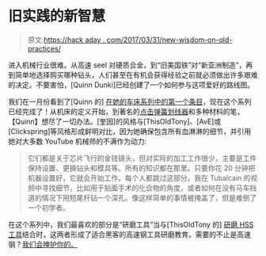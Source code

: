 # 旧实践的新智慧

> 原文:[https://hack aday . com/2017/03/31/new-wisdom-on-old-practices/](https://hackaday.com/2017/03/31/new-wisdom-on-old-practices/)

进入机械行业很难。从高速 seel 对硬质合金，到“旧美国铁”对“新亚洲制造”，再到简单地选择购买哪种钻头，人们甚至在有机会获得经验之前就必须做出许多艰难的决定。不要害怕，[Quinn Dunki]已经创建了一个如何参与这项爱好的路线图。

我们在一月份看到了[Quinn 的] [在她的车床系列中的第一个条目](http://hackaday.com/2017/01/20/new-lathe-day-is-best-day/)，现在这个系列已经完成了！从机床的定义开始，到著名的[点击弹簧划线器](https://www.youtube.com/watch?v=o8Bd8G21Vv8)和多种材料的笔，【Quinn】想尽了一切办法。[奎因]的风格与[ThisOldTony]、[AvE]或[Clickspring]等风格形成鲜明对比，因为她确保包含所有血淋淋的细节，并引用她对大多数 YouTube 机械师的不满作为动力:

> 它们都是关于芯片飞行的金钱镜头，但对实际的加工工作很少，主要是工件保持设置、更换钻头和模具等。所有的知识都在那里。只要你花 20 分钟把机器设置好，它就会开始工作。每个人都跳过这部分。我在 Tubalcain 的视频中寻找细节，比如用于贴面手术的化合物的角度，或者如何在没有马车挡道的情况下用短尾杆钻一个深孔。像这样简单的事情被掩盖了，但是难倒了一个初学者。

在这个系列中，我们最喜欢的部分是“研磨工具”当与[ThisOldTony 的] [研磨 HSS 工具](https://www.youtube.com/watch?v=__A2xtLF0AU)结合时，这两者形成了适合黑客的高速钢工具研磨教育。需要的不止是高速钢？[我们会掩护你的。](http://hackaday.com/2016/06/07/retrotechtacular-6207-a-study-in-steel/)